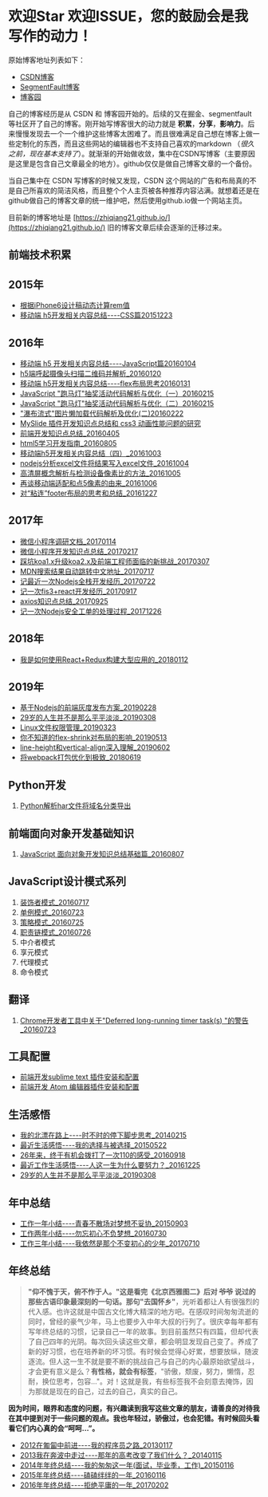 # 欢迎Star 欢迎ISSUE，您的鼓励会是我写作的动力！


原始博客地址列表如下：

- [CSDN博客](https://blog.csdn.net/yisuowushinian)
- [SegmentFault博客](https://segmentfault.com/u/zhiqiang/articles)
- [博客园](https://www.cnblogs.com/yisuowushinian/)

自己的博客经历是从 CSDN 和 博客园开始的。后续的又在掘金、segmentfault 等社区开了自己的博客。刚开始写博客很大的动力就是 **积累**，**分享**，**影响力**。后来慢慢发现去一个一个维护这些博客太困难了。而且很难满足自己想在博客上做一些定制化的东西，而且这些网站的编辑器也不支持自己喜欢的markdown （*很久之前，现在基本支持了*）。就渐渐的开始做收敛，集中在CSDN写博客（主要原因是这里是包含自己文章最全的地方）。github仅仅是做自己博客文章的一个备份。

当自己集中在 CSDN 写博客的时候又发现，CSDN 这个网站的广告和布局真的不是自己所喜欢的简洁风格，而且整个个人主页被各种推荐内容沾满。就想着还是在github做自己的博客文章的统一维护吧，然后使用github.io做一个网站主页。

目前新的博客地址是 [https://zhiqiang21.github.io/](https://zhiqiang21.github.io/) 旧的博客文章后续会逐渐的迁移过来。


## 前端技术积累


## 2015年

- [根据iPhone6设计稿动态计算rem值](https://github.com/zhiqiang21/blog/issues/1)
- [移动端 h5开发相关内容总结----CSS篇20151223](https://github.com/zhiqiang21/blog/issues/2)



## 2016年

- [移动端 h5 开发相关内容总结----JavaScript篇20160104](https://github.com/zhiqiang21/blog/issues/3)
- [h5端呼起摄像头扫描二维码并解析_20160120](https://github.com/zhiqiang21/blog/issues/4)
- [移动端 h5开发相关内容总结----flex布局思考20160131](https://github.com/zhiqiang21/blog/issues/5)
- [JavaScript "跑马灯"抽奖活动代码解析与优化（一）20160215](https://github.com/zhiqiang21/blog/issues/6)
- [JavaScript "跑马灯"抽奖活动代码解析与优化（二）20160215](https://github.com/zhiqiang21/blog/issues/7)
- ["瀑布流式"图片懒加载代码解析及优化(二)20160222](https://github.com/zhiqiang21/blog/issues/11)
- [MySlide 插件开发知识点总结和 css3 动画性能问题的研究](https://github.com/zhiqiang21/blog/issues/12)
- [前端开发知识点总结_20160405](https://github.com/zhiqiang21/blog/issues/13)
- [html5学习开发指南_20160805](https://github.com/zhiqiang21/blog/issues/24)
- [移动端h5开发相关内容总结（四）_20161003](https://github.com/zhiqiang21/blog/issues/27)
- [nodejs分析excel文件将结果写入excel文件_20161004](https://github.com/zhiqiang21/blog/issues/28)
- [高清屏概念解析与检测设备像素比的方法_20161005](https://github.com/zhiqiang21/blog/issues/29)
- [再谈移动端适配和点5像素的由来_20161006](https://github.com/zhiqiang21/blog/issues/30)
- [对“粘连”footer布局的思考和总结_20161227](https://github.com/zhiqiang21/blog/issues/33)


## 2017年

- [微信小程序调研文档_20170114](https://github.com/zhiqiang21/blog/issues/34)
- [微信小程序开发知识点总结_20170217](https://github.com/zhiqiang21/blog/issues/36)
- [踩坑koa1.x升级koa2.x及前端工程师面临的新挑战_20170307](https://github.com/zhiqiang21/blog/issues/37)
- [MDN搜索结果自动跳转中文地址_20170717](https://github.com/zhiqiang21/blog/issues/38)
- [记最近一次Nodejs全栈开发经历_20170722](https://github.com/zhiqiang21/blog/issues/39)
- [记一次fis3+react开发经历_20170917](https://github.com/zhiqiang21/blog/issues/41)
- [axios知识点总结_20170925](https://github.com/zhiqiang21/blog/issues/42)
- [记一次Nodejs安全工单的处理过程_20171226](https://github.com/zhiqiang21/blog/issues/43)



## 2018年

- [我是如何使用React+Redux构建大型应用的_20180112](https://github.com/zhiqiang21/blog/issues/44)


## 2019年

- [基于Nodejs的前端灰度发布方案_20190228](https://github.com/zhiqiang21/blog/issues/45)
- [29岁的人生并不是那么平平淡淡_20190308](https://github.com/zhiqiang21/blog/issues/46)
- [Linux文件权限管理_20190323](https://github.com/zhiqiang21/blog/issues/47)
- [你不知道的flex-shrink对布局的影响_20190513](https://github.com/zhiqiang21/blog/issues/48)
- [line-height和vertical-align深入理解_20190602](https://github.com/zhiqiang21/blog/issues/49)
- [将webpack打包优化到极致_20180619](https://github.com/zhiqiang21/blog/issues/50)

## Python开发

1. [Python解析har文件将域名分类导出](https://github.com/zhiqiang21/blog/issues/16)



## 前端面向对象开发基础知识

1. [JavaScript 面向对象开发知识总结基础篇_20160807](https://github.com/zhiqiang21/blog/issues/25)



## JavaScript设计模式系列

1. [装饰者模式_20160717](https://github.com/zhiqiang21/blog/issues/17)
2. [单例模式_20160723](https://github.com/zhiqiang21/blog/issues/18)
3. [策略模式_20160725](https://github.com/zhiqiang21/blog/issues/20)
4. [职责链模式_20160726](https://github.com/zhiqiang21/blog/issues/21)
5. 中介者模式
6. 享元模式
7. 代理模式
8. 命令模式



## 翻译

1. [Chrome开发者工具中关于"Deferred long-running timer task(s) "的警告_20160723](https://github.com/zhiqiang21/blog/issues/19)



## 工具配置

- [前端开发sublime text 插件安装和配置](https://github.com/zhiqiang21/blog/issues/10)
- [前端开发 Atom 编辑器插件安装和配置](https://github.com/zhiqiang21/MyToolsConfig/issues/1)



## 生活感悟

- [我的北漂在路上----时不时的停下脚步思考_20140215](http://blog.csdn.net/yisuowushinian/article/details/19244625)
- [最近生活感悟----我的选择与被选择_20150522](http://blog.csdn.net/yisuowushinian/article/details/45912683)
- [26年来，终于有机会拨打了一次110的感受_20160918](https://github.com/zhiqiang21/blog/issues/26)
- [最近工作生活感悟----人这一生为什么要努力？_20161225](https://github.com/zhiqiang21/blog/issues/32)
- [29岁的人生并不是那么平平淡淡_20190308](https://github.com/zhiqiang21/blog/issues/46)




## 年中总结

- [工作一年小结----青春不散场对梦想不妥协_20150903](https://github.com/zhiqiang21/blog/issues/8)
- [工作两年小结----勿忘初心不负梦想_20160730](https://github.com/zhiqiang21/blog/issues/22)
- [工作三年小结----我依然是那个不变初心的少年_20170710](https://github.com/zhiqiang21/blog/issues/40)



## 年终总结

> **"仰不愧于天，俯不怍于人。"**这是看完《北京西雅图二》后对 ~~爷爷~~ 说过的那些古语印象最深刻的一句话。那句**"去国怀乡"**，光听着都让人有很强烈的代入感。也许这就是中国古文化博大精深的地方吧。在感叹时间匆匆流逝的同时，曾经的豪气少年，马上也要步入中年大叔的行列了。很庆幸每年都有写年终总结的习惯，记录自己一年的故事。到目前虽然只有四篇，但却代表了自己四年的光阴。每次回头读这些文章，都会明显发现自己变了。养成了新的好习惯，也在培养新的坏习惯。有时候会觉得心好累，想要放纵，随波逐流。但人这一生不就是要不断的挑战自己与自己的内心最原始欲望战斗，才会更有意义是么？**有性格，就会有标签**，"骄傲，颓废，努力，懒惰，忍耐，换位思考，包容..."。对！这就是我，有些标签我不会刻意去掩饰，因为那就是现在的自己，过去的自己，真实的自己。

**因为时间，眼界和态度的问题，有兴趣读到我写这些文章的朋友，请善良的对待我在其中提到对于一些问题的观点。我也年轻过，骄傲过，也会犯错。有时候回头看看它们内心真的会“呵呵...”。**

- [2012在匍匐中前进----我的程序员之路_20130117](http://blog.csdn.net/yisuowushinian/article/details/8515109)
- [2013我在奔波中走过----那年的高考改变了我们什么？_20140115](http://blog.csdn.net/yisuowushinian/article/details/17887667)
- [2014年年终总结----我的匆匆这一年(面试，毕业季，工作)_20150116](http://blog.csdn.net/yisuowushinian/article/details/43131761)
- [2015年年终总结----磕磕绊绊的一年_20160116](https://github.com/zhiqiang21/blog/issues/9)
- [2016年年终总结----拒绝平庸的一年_20170202](https://github.com/zhiqiang21/blog/issues/35)

